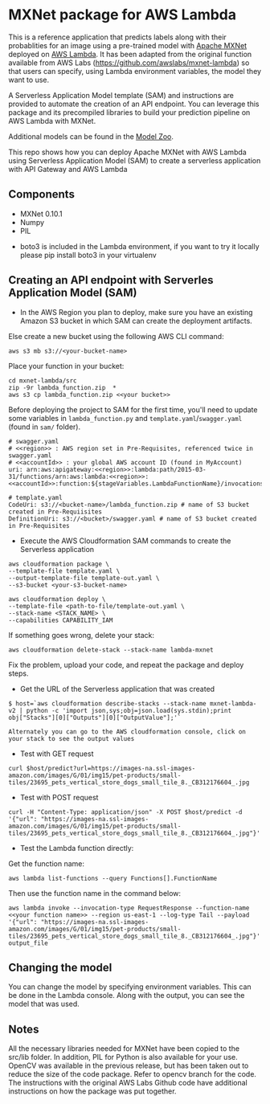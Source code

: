# MXNet package for AWS Lambda

This is a reference application that predicts labels along with their probablities for an image using a pre-trained model with [Apache MXNet](http://mxnet.io) deployed on [AWS Lambda](https://aws.amazon.com/lambda).
It has been adapted from the original function available from AWS Labs (https://github.com/awslabs/mxnet-lambda) so that users can specify, using Lambda environment variables, the model they want to use.

A Serverless Application Model template (SAM) and instructions are provided to automate the creation of an API endpoint. You can leverage this package and its precompiled libraries to build your prediction pipeline on AWS Lambda with MXNet.

Additional models can be found in the [Model Zoo](http://data.mxnet.io/models/).

This repo shows how you can deploy Apache MXNet with AWS Lambda using Serverless Application Model (SAM) to create a serverless application with API Gateway and AWS Lambda

## Components

- MXNet 0.10.1
- Numpy
- PIL

* boto3 is included in the Lambda environment, if you want to try it locally please pip install boto3 in your virtualenv 

## Creating an API endpoint with Serverles Application Model (SAM)

* In the AWS Region you plan to deploy, make sure you have an existing Amazon S3 bucket in which SAM can create the deployment artifacts.

Else create a new bucket using the following AWS CLI command:

```
aws s3 mb s3://<your-bucket-name>
```

Place your function in your bucket:

```
cd mxnet-lambda/src
zip -9r lambda_function.zip  *
aws s3 cp lambda_function.zip <<your bucket>>
```

Before deploying the project to SAM for the first time, you'll need to update some variables in  `lambda_function.py` and `template.yaml`/`swagger.yaml` (found in `sam/` folder).

```
# swagger.yaml
# <<region>> : AWS region set in Pre-Requisites, referenced twice in swagger.yaml
# <<accountId>> : your global AWS account ID (found in MyAccount)
uri: arn:aws:apigateway:<<region>>:lambda:path/2015-03-31/functions/arn:aws:lambda:<<region>>:<<accountId>>:function:${stageVariables.LambdaFunctionName}/invocations

# template.yaml
CodeUri: s3://<bucket-name>/lambda_function.zip # name of S3 bucket created in Pre-Requiisites
DefinitionUri: s3://<bucket>/swagger.yaml # name of S3 bucket created in Pre-Requisites
```
- Execute the AWS Cloudformation SAM commands to create the Serverless application

```
aws cloudformation package \
--template-file template.yaml \
--output-template-file template-out.yaml \
--s3-bucket <your-s3-bucket-name>

aws cloudformation deploy \
--template-file <path-to-file/template-out.yaml \
--stack-name <STACK_NAME> \
--capabilities CAPABILITY_IAM
```

If something goes wrong, delete your stack:

```
aws cloudformation delete-stack --stack-name lambda-mxnet
```

Fix the problem, upload your code, and repeat the package and deploy steps.

- Get the URL of the Serverless application that was created

```
$ host=`aws cloudformation describe-stacks --stack-name mxnet-lambda-v2 | python -c 'import json,sys;obj=json.load(sys.stdin);print obj["Stacks"][0]["Outputs"][0]["OutputValue"];'`

Alternately you can go to the AWS cloudformation console, click on your stack to see the output values
```

- Test with GET request

```
curl $host/predict?url=https://images-na.ssl-images-amazon.com/images/G/01/img15/pet-products/small-tiles/23695_pets_vertical_store_dogs_small_tile_8._CB312176604_.jpg
```

- Test with POST request

```
curl -H "Content-Type: application/json" -X POST $host/predict -d '{"url": "https://images-na.ssl-images-amazon.com/images/G/01/img15/pet-products/small-tiles/23695_pets_vertical_store_dogs_small_tile_8._CB312176604_.jpg"}'
```

- Test the Lambda function directly:

Get the function name:

```
aws lambda list-functions --query Functions[].FunctionName
```

Then use the function name in the command below:

```
aws lambda invoke --invocation-type RequestResponse --function-name <<your function name>> --region us-east-1 --log-type Tail --payload '{"url": "https://images-na.ssl-images-amazon.com/images/G/01/img15/pet-products/small-tiles/23695_pets_vertical_store_dogs_small_tile_8._CB312176604_.jpg"}' output_file
```

## Changing the model

You can change the model by specifying environment variables. This can be done in the Lambda console. Along with the output, you can see the model that was used. 


## Notes

All the necessary libraries needed for MXNet have been copied to the src/lib folder. In addition, PIL for Python is also available for your use. OpenCV was available in the previous release, but has been taken out to reduce the size of the code package. Refer to opencv branch for the code. The instructions with the original AWS Labs Github code have additional instructions on how the package was put together.
